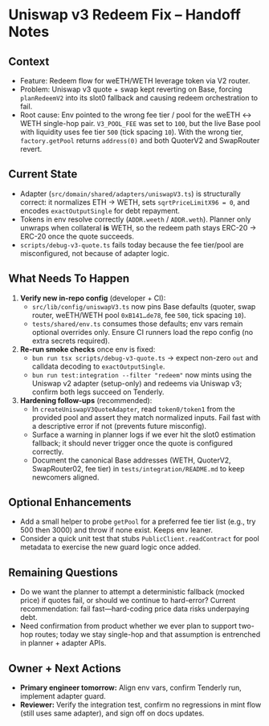 # Uniswap v3 Redeem Fix – Handoff Notes

## Context
- Feature: Redeem flow for weETH/WETH leverage token via V2 router.
- Problem: Uniswap v3 quote + swap kept reverting on Base, forcing `planRedeemV2` into its slot0 fallback and causing redeem orchestration to fail.
- Root cause: Env pointed to the wrong fee tier / pool for the weETH ↔ WETH single-hop pair. `V3_POOL_FEE` was set to `100`, but the live Base pool with liquidity uses fee tier `500` (tick spacing `10`). With the wrong tier, `factory.getPool` returns `address(0)` and both QuoterV2 and SwapRouter revert.

## Current State
- Adapter (`src/domain/shared/adapters/uniswapV3.ts`) is structurally correct: it normalizes ETH → WETH, sets `sqrtPriceLimitX96 = 0`, and encodes `exactOutputSingle` for debt repayment.
- Tokens in env resolve correctly (`ADDR.weeth` / `ADDR.weth`). Planner only unwraps when collateral **is** WETH, so the redeem path stays ERC-20 → ERC-20 once the quote succeeds.
- `scripts/debug-v3-quote.ts` fails today because the fee tier/pool are misconfigured, not because of adapter logic.

## What Needs To Happen
1. **Verify new in-repo config** (developer + CI):
   - `src/lib/config/uniswapV3.ts` now pins Base defaults (quoter, swap router, weETH/WETH pool `0xB141…de78`, fee `500`, tick spacing `10`).
   - `tests/shared/env.ts` consumes those defaults; env vars remain optional overrides only. Ensure CI runners load the repo config (no extra secrets required).
2. **Re-run smoke checks** once env is fixed:
   - `bun run tsx scripts/debug-v3-quote.ts` → expect non-zero `out` and calldata decoding to `exactOutputSingle`.
   - `bun run test:integration --filter "redeem"` now mints using the Uniswap v2 adapter (setup-only) and redeems via Uniswap v3; confirm both legs succeed on Tenderly.
3. **Hardening follow-ups** (recommended):
   - In `createUniswapV3QuoteAdapter`, read `token0/token1` from the provided pool and assert they match normalized inputs. Fail fast with a descriptive error if not (prevents future misconfig).
   - Surface a warning in planner logs if we ever hit the slot0 estimation fallback; it should never trigger once the quote is configured correctly.
   - Document the canonical Base addresses (WETH, QuoterV2, SwapRouter02, fee tier) in `tests/integration/README.md` to keep newcomers aligned.

## Optional Enhancements
- Add a small helper to probe `getPool` for a preferred fee tier list (e.g., try 500 then 3000) and throw if none exist. Keeps env leaner.
- Consider a quick unit test that stubs `PublicClient.readContract` for pool metadata to exercise the new guard logic once added.

## Remaining Questions
- Do we want the planner to attempt a deterministic fallback (mocked price) if quotes fail, or should we continue to hard-error? Current recommendation: fail fast—hard-coding price data risks underpaying debt.
- Need confirmation from product whether we ever plan to support two-hop routes; today we stay single-hop and that assumption is entrenched in planner + adapter APIs.

## Owner + Next Actions
- **Primary engineer tomorrow:** Align env vars, confirm Tenderly run, implement adapter guard.
- **Reviewer:** Verify the integration test, confirm no regressions in mint flow (still uses same adapter), and sign off on docs updates.
